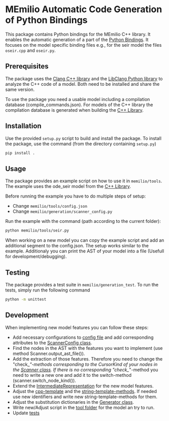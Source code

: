# MEmilio Automatic Code Generation of Python Bindings

This package contains Python bindings for the MEmilio C++ library. 
It enables the automatic generation of a part of the [Python Bindings](../memilio-simulation/README.md). It focuses on the model specific binding files e.g., for the seir model the files `oseir.cpp` and `oseir.py`. 

## Prerequisites

The package uses the [Clang C++ library](https://clang.llvm.org/) and the [LibClang Python library](https://libclang.readthedocs.io/en/latest/index.html) to analyze the C++ code of a model. Both need to be installed and share the same version.

To use the package you need a usable model including a compilation database (compile_commands.json). For models of the C++ library the compilation database is generated when building the [C++ Library](../../cpp/README.md).

## Installation

Use the provided `setup.py` script to build and install the package. To install the package, use the command (from the directory containing `setup.py`)

```bash
pip install .
```

## Usage

The package provides an example script on how to use it in `memilio/tools`. The example uses the ode_seir model from the [C++ Library](../../cpp/models/ode_seir/README.md).

Before running the example you have to do multiple steps of setup:
- Change `memilio/tools/config.json`
- Change `memilio/generation/scanner_config.py`

Run the example with the command (path according to the current folder):

```bash
python memilio/tools/seir.py 
```

When working on a new model you can copy the example script and add an additional segment to the config.json. The setup works similar to the example. Additionaly you can print the AST of your model into a file (Usefull for development/debugging).

## Testing

The package provides a test suite in `memilio/generation_test`. To run the tests, simply run the following command

```bash
python -m unittest
```

## Development

When implementing new model features you can follow these steps:
- Add necessary configurations to [config file](./memilio/tools/config.json) and add corresponding attributes to the [ScannerConfig class](./memilio/generation/scanner_config.py).
- Find the nodes in the AST with the features you want to implement (use method Scanner.output_ast_file()).
- Add the extraction of those features. Therefore you need to change the "check_*"-methods corresponding to the CursorKind of your nodes in the [Scanner class](./memilio/generation/scanner.py). If there is no corresponding "check_*"-method you need to write a new one and add it to the switch-method (scanner.switch_node_kind()).
- Extend the [IntermediateRepresentation](./memilio/generation/intermediate_representation.py) for the new model features.
- Adjust the [cpp-template](./memilio//generation/template/template_cpp.txt) and the [string-template-methods](./memilio/generation/template/template_string.py). If needed use new identifiers and write new string-template-methods for them.
- Adjust the substitution dictionaries in the [Generator class](./memilio/generation/generator.py).
- Write new/Adjust script in the [tool folder](./memilio/tools/) for the model an try to run.
- Update [tests](./memilio/generation_test/)